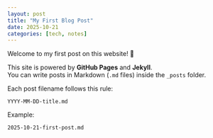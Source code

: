 ```yaml
---
layout: post
title: "My First Blog Post"
date: 2025-10-21
categories: [tech, notes]
---
```


Welcome to my first post on this website! 🎉  

This site is powered by **GitHub Pages** and **Jekyll**.  
You can write posts in Markdown (`.md` files) inside the `_posts` folder.

Each post filename follows this rule:
```
YYYY-MM-DD-title.md
```

Example:
```
2025-10-21-first-post.md
```
